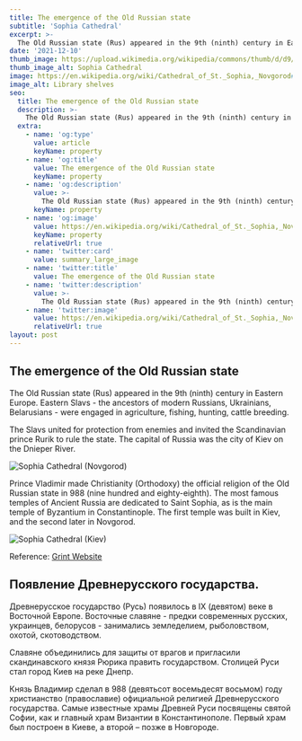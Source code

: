 ```yaml
---
title: The emergence of the Old Russian state
subtitle: 'Sophia Cathedral'
excerpt: >-
  The Old Russian state (Rus) appeared in the 9th (ninth) century in Eastern Europe.
date: '2021-12-10'
thumb_image: https://upload.wikimedia.org/wikipedia/commons/thumb/d/d9/Saint_Sophia_Cathedral_in_Novgorod.jpg/220px-Saint_Sophia_Cathedral_in_Novgorod.jpg
thumb_image_alt: Sophia Cathedral
image: https://en.wikipedia.org/wiki/Cathedral_of_St._Sophia,_Novgorod#/media/File:Saint_Sophia_Cathedral_in_Novgorod.jpg
image_alt: Library shelves
seo:
  title: The emergence of the Old Russian state
  description: >-
    The Old Russian state (Rus) appeared in the 9th (ninth) century in Eastern Europe.
  extra:
    - name: 'og:type'
      value: article
      keyName: property
    - name: 'og:title'
      value: The emergence of the Old Russian state
      keyName: property
    - name: 'og:description'
      value: >-
        The Old Russian state (Rus) appeared in the 9th (ninth) century in Eastern Europe.
      keyName: property
    - name: 'og:image'
      value: https://en.wikipedia.org/wiki/Cathedral_of_St._Sophia,_Novgorod#/media/File:Saint_Sophia_Cathedral_in_Novgorod.jpg
      keyName: property
      relativeUrl: true
    - name: 'twitter:card'
      value: summary_large_image
    - name: 'twitter:title'
      value: The emergence of the Old Russian state
    - name: 'twitter:description'
      value: >-
        The Old Russian state (Rus) appeared in the 9th (ninth) century in Eastern Europe.
    - name: 'twitter:image'
      value: https://en.wikipedia.org/wiki/Cathedral_of_St._Sophia,_Novgorod#/media/File:Saint_Sophia_Cathedral_in_Novgorod.jpg
      relativeUrl: true
layout: post
---
```


## The emergence of the Old Russian state

The Old Russian state (Rus) appeared in the 9th (ninth) century in Eastern Europe. Eastern Slavs - the ancestors of modern Russians, Ukrainians, Belarusians - were engaged in agriculture, fishing, hunting, cattle breeding.

The Slavs  united for protection from enemies and invited the Scandinavian prince Rurik to rule the state. The capital of Russia was the city of Kiev on the Dnieper River. 

![Sophia Cathedral (Novgorod)](http://test.grint.ru/upload/iblock/78d/78d926e238787716dac7406afae67110.png)

Prince Vladimir made Christianity (Orthodoxy) the official religion of the Old Russian state in 988 (nine hundred and eighty-eighth). The most famous temples of Ancient Russia are dedicated to Saint Sophia, as is the main temple of Byzantium in Constantinople. The first temple was built in Kiev, and the second later in Novgorod.

![Sophia Cathedral (Kiev)](http://test.grint.ru/upload/iblock/09b/09b548e9df605500879ef046e4ea7f76.png)

Reference: [Grint Website][1]

[1]: http://test.grint.ru/study/kursi-istorii-na-uzbekskom/4775/


## Появление Древнерусского государства.

Древнерусское государство (Русь) появилось в IX (девятом) веке в Восточной Европе. Восточные славяне - предки современных русских, украинцев, белорусов - занимались земледелием, рыболовством, охотой, скотоводством.

Славяне объединились для защиты от врагов и пригласили скандинавского князя Рюрика править государством. Столицей Руси стал город Киев на реке Днепр. 

Князь Владимир сделал в 988 (девятьсот восемьдесят восьмом) году христианство (православие) официальной религией Древнерусского государства. Самые известные храмы Древней Руси посвящены святой Софии, как и главный храм Византии в Константинополе. Первый храм был построен в Киеве, а второй – позже в Новгороде.